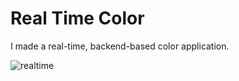 # Real Time Color 

I made a real-time, backend-based color application.

![realtime](https://github.com/IkbalBoztepe/React-Exercise/assets/105169509/41985e71-879c-494e-a26f-b666302c8169)
